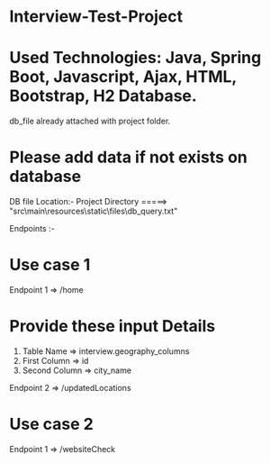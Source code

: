 # Interview-Test-Project

# Used Technologies: Java, Spring Boot, Javascript, Ajax, HTML, Bootstrap, H2 Database.

db_file already attached with project folder.

# Please add data if not exists on database 

DB file Location:- Project Directory =====> "src\main\resources\static\files\db_query.txt"

Endpoints :-

# Use case 1

Endpoint 1 ⇒ /home

# Provide these input Details

1. Table Name ⇒ interview.geography_columns
2. First Column ⇒ id
3. Second Column ⇒ city_name

Endpoint 2 ⇒ /updatedLocations

# Use case 2

Endpoint 1 ⇒ /websiteCheck
